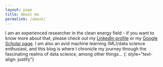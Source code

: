 ```yaml
---
layout: page
title: About me
permalink: /about/
---
```


I am an experienced researcher in the clean energy field - if you want to know more about that, please check out my [LinkedIn profile](https://www.linkedin.com/in/agneevmukherjee/) or my [Google Scholar page](https://scholar.google.ca/citations?user=gPw92-sAAAAJ&hl=en). I am also an avid machine learning (ML)/data science enthusiast, and this blog is where I chronicle my journey through the fascinating realms of data science, among other things...
{: style="text-align: justify"}
